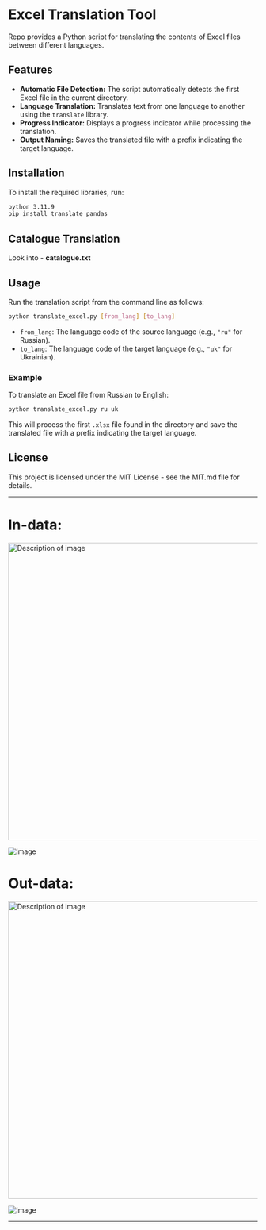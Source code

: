 # Excel Translation Tool

Repo provides a Python script for translating the contents of Excel files between different languages.

## Features

- **Automatic File Detection:** The script automatically detects the first Excel file in the current directory.
- **Language Translation:** Translates text from one language to another using the `translate` library.
- **Progress Indicator:** Displays a progress indicator while processing the translation.
- **Output Naming:** Saves the translated file with a prefix indicating the target language.

## Installation

To install the required libraries, run:
```bash
python 3.11.9
pip install translate pandas
```
## Catalogue Translation
Look into - **catalogue.txt**

## Usage

Run the translation script from the command line as follows:
```bash
python translate_excel.py [from_lang] [to_lang]
```
- `from_lang`: The language code of the source language (e.g., `"ru"` for Russian).
- `to_lang`: The language code of the target language (e.g., `"uk"` for Ukrainian).

### Example

To translate an Excel file from Russian to English:
```bash
python translate_excel.py ru uk
```

This will process the first `.xlsx` file found in the directory and save the translated file with a prefix indicating the target language.

## License

This project is licensed under the MIT License - see the MIT.md file for details.

---
# In-data:
<img src="https://github.com/user-attachments/assets/f4880462-4cca-4059-9a3f-a4819146463b" alt="Description of image" width="600"/>

![image](https://github.com/user-attachments/assets/f4880462-4cca-4059-9a3f-a4819146463b)


# Out-data:
<img src="https://github.com/user-attachments/assets/c0eb7a1f-dfcd-4718-8c74-7fee61e1e210" alt="Description of image" width="600"/>

![image](https://github.com/user-attachments/assets/c0eb7a1f-dfcd-4718-8c74-7fee61e1e210)



---

